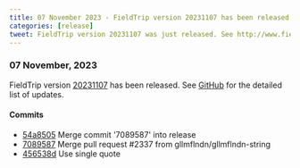 ```yaml
---
title: 07 November 2023 - FieldTrip version 20231107 has been released
categories: [release]
tweet: FieldTrip version 20231107 was just released. See http://www.fieldtriptoolbox.org/#07-november-2023
---
```


### 07 November, 2023

FieldTrip version [20231107](http://github.com/fieldtrip/fieldtrip/releases/tag/20231107) has been released.
See [GitHub](https://github.com/fieldtrip/fieldtrip/compare/20231106...20231107) for the detailed list of updates.

#### Commits

- [54a8505](http://github.com/fieldtrip/fieldtrip/commit/54a8505) Merge commit '7089587' into release
- [7089587](http://github.com/fieldtrip/fieldtrip/commit/7089587) Merge pull request #2337 from gllmflndn/gllmflndn-string
- [456538d](http://github.com/fieldtrip/fieldtrip/commit/456538d) Use single quote

